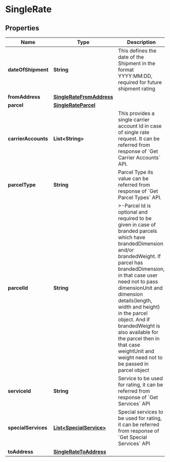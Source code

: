 

# SingleRate


## Properties

| Name | Type | Description | Notes |
|------------ | ------------- | ------------- | -------------|
|**dateOfShipment** | **String** | This defines the date of the Shipment in the format YYYY:MM:DD, required for future shipment rating |  [optional] |
|**fromAddress** | [**SingleRateFromAddress**](SingleRateFromAddress.md) |  |  |
|**parcel** | [**SingleRateParcel**](SingleRateParcel.md) |  |  |
|**carrierAccounts** | **List&lt;String&gt;** |  This provides a single carrier account Id in case of single rate request. It can be referred from response of &#x60;Get Carrier Accounts&#x60; API. |  |
|**parcelType** | **String** | Parcel Type its value can be referred from response of &#x60;Get Parcel Types&#x60; API. |  |
|**parcelId** | **String** | &gt;-Parcel Id is optional and required to be given in case of branded parcels which have brandedDimension and/or brandedWeight. If parcel has brandedDimension, in that case user need not to pass dimensionUnit and dimension details(length, width and height) in the parcel object. And if brandedWeight is also available for the parcel then in that case weightUnit and weight need not to be passed  in parcel object   |  [optional] |
|**serviceId** | **String** | Service to be used for rating, it can be referred from response of &#x60;Get Services&#x60; API |  |
|**specialServices** | [**List&lt;SpecialService&gt;**](SpecialService.md) | Special services to be used for rating, it can be referred from response of &#x60;Get Special Services&#x60; API |  [optional] |
|**toAddress** | [**SingleRateToAddress**](SingleRateToAddress.md) |  |  |



